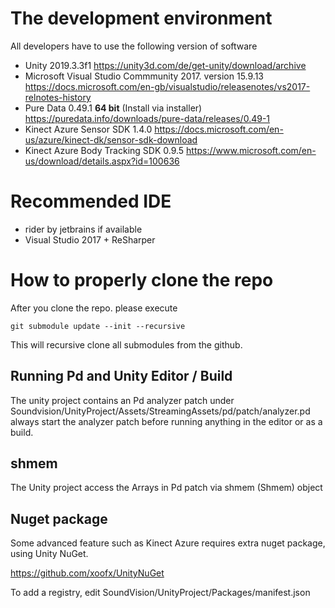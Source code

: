 # The development environment
All developers have to use the following version of software
- Unity 2019.3.3f1
https://unity3d.com/de/get-unity/download/archive
- Microsoft Visual Studio Commmunity 2017. version 15.9.13 
https://docs.microsoft.com/en-gb/visualstudio/releasenotes/vs2017-relnotes-history
- Pure Data 0.49.1  **64 bit** (Install via installer) 
https://puredata.info/downloads/pure-data/releases/0.49-1
- Kinect Azure Sensor SDK 1.4.0 
https://docs.microsoft.com/en-us/azure/kinect-dk/sensor-sdk-download
- Kinect Azure Body Tracking SDK 0.9.5
https://www.microsoft.com/en-us/download/details.aspx?id=100636

# Recommended IDE
- rider by jetbrains if available
- Visual Studio 2017 + ReSharper

# How to properly clone the repo
After you clone the repo. please execute

``` git submodule update --init --recursive ```

This will recursive clone all submodules from the github.

## Running Pd and Unity Editor / Build
The unity project contains an Pd analyzer patch under Soundvision/UnityProject/Assets/StreamingAssets/pd/patch/analyzer.pd
always start the analyzer patch before running anything in the editor or as a build.

## shmem
The Unity project access the Arrays in Pd patch via shmem (Shmem) object

## Nuget package
Some advanced feature such as Kinect Azure requires extra nuget package, using Unity NuGet.

https://github.com/xoofx/UnityNuGet

To add a registry, edit SoundVision/UnityProject/Packages/manifest.json
